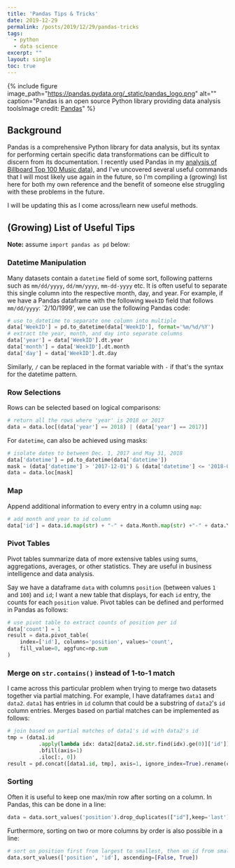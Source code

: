 ```yaml
---
title: 'Pandas Tips & Tricks'
date: 2019-12-29
permalink: /posts/2019/12/29/pandas-tricks
tags:
  - python
  - data science
excerpt: ""
layout: single
toc: true
---
```


{% include figure image_path="https://pandas.pydata.org/_static/pandas_logo.png" alt="" caption="Pandas is an open source Python library providing data analysis toolsImage credit: [Pandas](https://pandas.pydata.org/_static/pandas_logo.png)" %}

## Background

Pandas is a comprehensive Python library for data analysis, but its syntax for performing certain specific data transformations can be difficult to discern from its documentation. I recently used Pandas in my [analysis of Billboard Top 100 Music data](https://kfrankc.com/portfolio/billboard/)), and I've uncovered several useful commands that I will most likely use again in the future, so I'm compiling a (growing) list here for both my own reference and the benefit of someone else struggling with these problems in the future.

I will be updating this as I come across/learn new useful methods.

## (Growing) List of Useful Tips

**Note:** assume `import pandas as pd` below:

### Datetime Manipulation

Many datasets contain a `datetime` field of some sort, following patterns such as `mm/dd/yyyy`, `dd/mm/yyyy`, `mm-dd-yyyy` etc. It is often useful to separate this single column into the respective month, day, and year. For example, if we have a Pandas dataframe with the following `WeekID` field that follows `mm/dd/yyyy`: `2/10/1999', we can use the following Pandas code:

```python
# use to_datetime to separate one column into multiple
data['WeekID'] = pd.to_datetime(data['WeekID'], format='%m/%d/%Y')
# extract the year, month, and day into separate columns
data['year'] = data['WeekID'].dt.year
data['month'] = data['WeekID'].dt.month
data['day'] = data['WeekID'].dt.day
```

Similarly, `/` can be replaced in the format variable with `-` if that's the syntax for the datetime pattern.

### Row Selections

Rows can be selected based on logical comparisons:

```python
# return all the rows where 'year' is 2018 or 2017
data = data.loc[(data['year'] == 2018) | (data['year'] == 2017)]
```

For `datetime`, can also be achieved using masks:

```python
# isolate dates to between Dec. 1, 2017 and May 31, 2018
data['datetime'] = pd.to_datetime(data['datetime'])
mask = (data['datetime'] > '2017-12-01') & (data['datetime'] <= '2018-05-31')
data = data.loc[mask]
```

### Map

Append additional information to every entry in a column using `map`:

```python
# add month and year to id column
data['id'] = data.id.map(str) + "-" + data.Month.map(str) +"-" + data.Year.map(str)
```

### Pivot Tables

Pivot tables summarize data of more extensive tables using sums, aggregations, averages, or other statistics. They are useful in business intelligence and data analysis.

Say we have a dataframe `data` with columns `position` (between values `1` and `100`) and `id`; I want a new table that displays, for each `id` entry, the counts for each `position` value. Pivot tables can be defined and performed in Pandas as follows:

```python
# use pivot table to extract counts of position per id
data['count'] = 1
result = data.pivot_table(
    index=['id'], columns='position', values='count',
    fill_value=0, aggfunc=np.sum
)
```

### Merge on `str.contains()` instead of 1-to-1 match

I came across this particular problem when trying to merge two datasets together via partial matching. For example, I have dataframes `data1` and `data2`. `data1` has entries in `id` column that could be a substring of `data2`'s `id` column entries. Merges based on partial matches can be implemented as follows:

```python
# join based on partial matches of data1's id with data2's id
tmp = (data1.id
          .apply(lambda idx: data2[data2.id.str.find(idx).ge(0)]['id'])
          .bfill(axis=1)
          .iloc[:, 0])
result = pd.concat([data1.id, tmp], axis=1, ignore_index=True).rename(columns={0: 'id1', 1: 'id2'})
```

### Sorting

Often it is useful to keep one max/min row after sorting on a column. In Pandas, this can be done in a line:

```python
data = data.sort_values('position').drop_duplicates(["id"],keep='last')
```

Furthermore, sorting on two or more columns by order is also possible in a line:

```python
# sort on position first from largest to smallest, then on id from smallest to largest
data.sort_values(['position', 'id'], ascending=[False, True])
```
